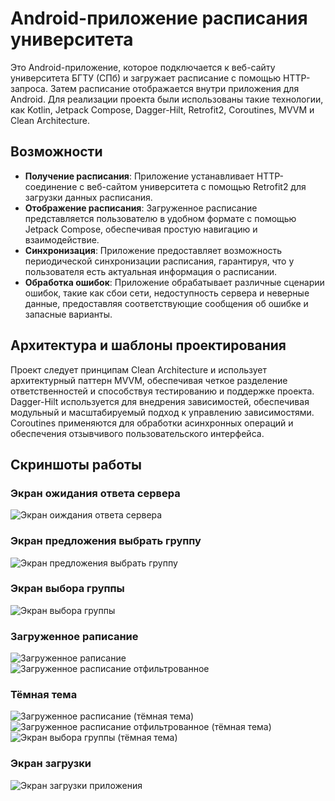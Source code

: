 # Android-приложение расписания университета

Это Android-приложение, которое подключается к веб-сайту университета БГТУ (СПб) и загружает расписание с помощью HTTP-запроса. Затем расписание отображается внутри приложения для Android. Для реализации проекта были использованы такие технологии, как Kotlin, Jetpack Compose, Dagger-Hilt, Retrofit2, Coroutines, MVVM и Clean Architecture.

## Возможности

- **Получение расписания**: Приложение устанавливает HTTP-соединение с веб-сайтом университета с помощью Retrofit2 для загрузки данных расписания.
- **Отображение расписания**: Загруженное расписание представляется пользователю в удобном формате с помощью Jetpack Compose, обеспечивая простую навигацию и взаимодействие.
- **Синхронизация**: Приложение предоставляет возможность периодической синхронизации расписания, гарантируя, что у пользователя есть актуальная информация о расписании.
- **Обработка ошибок**: Приложение обрабатывает различные сценарии ошибок, такие как сбои сети, недоступность сервера и неверные данные, предоставляя соответствующие сообщения об ошибке и запасные варианты.

## Архитектура и шаблоны проектирования

Проект следует принципам Clean Architecture и использует архитектурный паттерн MVVM, обеспечивая четкое разделение ответственностей и способствуя тестированию и поддержке проекта. Dagger-Hilt используется для внедрения зависимостей, обеспечивая модульный и масштабируемый подход к управлению зависимостями. Coroutines применяются для обработки асинхронных операций и обеспечения отзывчивого пользовательского интерфейса.

## Скриншоты работы
### Экран ожидания ответа сервера
![Экран оиждания ответа сервера](https://user-images.githubusercontent.com/98609700/231455809-24686fc8-e910-40f0-be1f-af8da022df03.png)
### Экран предложения выбрать группу
![Экран предложения выбрать группу ](https://user-images.githubusercontent.com/98609700/231455880-6ed43df1-a5e5-44bb-a207-1daebe3c0357.png)
### Экран выбора группы
![Экран выбора группы](https://user-images.githubusercontent.com/98609700/231455980-34a95db8-6870-4e41-8d79-e7c2ae248ea1.png)
### Загруженное раписание
![Загруженное раписание](https://user-images.githubusercontent.com/98609700/231456065-269fae04-603a-473b-9b9d-040e5cc44335.png)
![Загруженное расписание отфильтрованное](https://user-images.githubusercontent.com/98609700/231456070-40529ff9-7318-4515-bf28-d3a004b4c6bd.png)
### Тёмная тема
![Загруженное расписание (тёмная тема)](https://user-images.githubusercontent.com/98609700/231456170-c65e6c12-1674-4a6f-9faf-b4fa1c63ecfd.png)
![Загруженное расписание отфильтрованное (тёмная тема)](https://user-images.githubusercontent.com/98609700/231456150-957e0612-16a4-42e1-9e9b-953b12e310ab.png)
![Экран выбора группы (тёмная тема)](https://user-images.githubusercontent.com/98609700/231456206-dd411808-b3e6-4331-986d-28ec7c90c735.png)
### Экран загрузки
![Экран загрузки приложения](https://user-images.githubusercontent.com/98609700/231458259-ba4e704a-dc78-4aa1-9ad7-ab53e870cf65.png)
